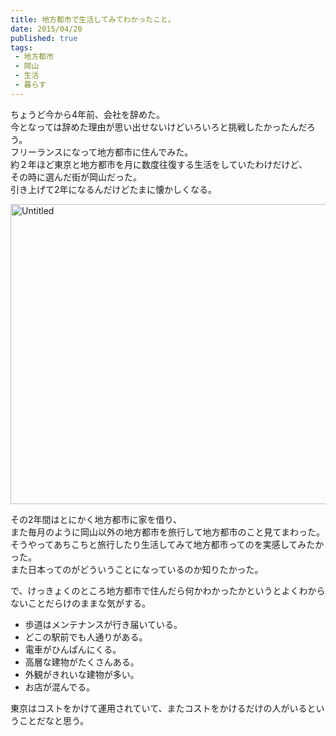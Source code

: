 ```yaml
---
title: 地方都市で生活してみてわかったこと。
date: 2015/04/20
published: true
tags: 
 - 地方都市
 - 岡山
 - 生活
 - 暮らす
---
```


ちょうど今から4年前、会社を辞めた。<br>
今となっては辞めた理由が思い出せないけどいろいろと挑戦したかったんだろう。<br>
フリーランスになって地方都市に住んでみた。<br>
約２年ほど東京と地方都市を月に数度往復する生活をしていたわけだけど、<br>
その時に選んだ街が岡山だった。<br>
引き上げて2年になるんだけどたまに懐かしくなる。

<a href="https://www.flickr.com/photos/shigeki_takeguchi/6098598127" title="Untitled by shigeki takeguchi, on Flickr"><img src="https://farm7.staticflickr.com/6196/6098598127_224b309292_z.jpg" width="640" height="480" alt="Untitled"></a>

その2年間はとにかく地方都市に家を借り、<br>
また毎月のように岡山以外の地方都市を旅行して地方都市のこと見てまわった。<br>
そうやってあちこちと旅行したり生活してみて地方都市ってのを実感してみたかった。<br>
また日本ってのがどういうことになっているのか知りたかった。

で、けっきょくのところ地方都市で住んだら何かわかったかというとよくわからないことだらけのままな気がする。

* 歩道はメンテナンスが行き届いている。
* どこの駅前でも人通りがある。
* 電車がひんぱんにくる。
* 高層な建物がたくさんある。
* 外観がきれいな建物が多い。
* お店が混んでる。

東京はコストをかけて運用されていて、またコストをかけるだけの人がいるということだなと思う。
